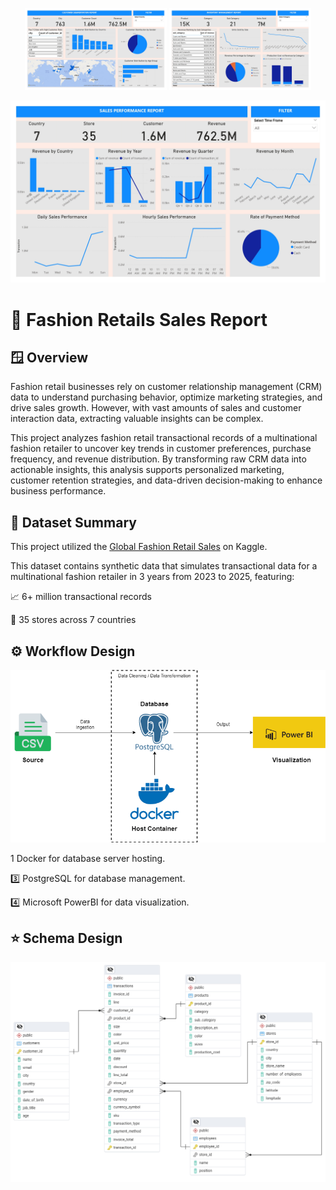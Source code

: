<p align="center">
  <img src="images/customer_report.jpg" alt="Customer Report" width=45%/>
  <img src="images/inventory_report.jpg" alt="Inventory Report" width=45%/>
</p>

![Sales Report](images/sales_report.jpg)

# 👗 Fashion Retails Sales Report

## 🪟 Overview

Fashion retail businesses rely on customer relationship management (CRM) data to understand purchasing behavior, optimize marketing strategies, and drive sales growth. However, with vast amounts of sales and customer interaction data, extracting valuable insights can be complex.

This project analyzes fashion retail transactional records of a multinational fashion retailer to uncover key trends in customer preferences, purchase frequency, and revenue distribution. By transforming raw CRM data into actionable insights, this analysis supports personalized marketing, customer retention strategies, and data-driven decision-making to enhance business performance.

## 📁 Dataset Summary

This project utilized the [Global Fashion Retail Sales](https://www.kaggle.com/datasets/ricgomes/global-fashion-retail-stores-dataset/data) on Kaggle.

This dataset contains synthetic data that simulates transactional data for a multinational fashion retailer in 3 years from 2023 to 2025, featuring:

📈 6+ million transactional records

🏪 35 stores across 7 countries

## ⚙️ Workflow Design

![Diagram](images/workflow_diagrampng.png)

1️ Docker for database server hosting.

3️⃣ PostgreSQL for database management.

4️⃣ Microsoft PowerBI for data visualization.

## ⭐ Schema Design

![Schema](images/Schema.png)

